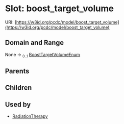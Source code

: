 
# Slot: boost_target_volume




URI: [https://w3id.org/pcdc/model/boost_target_volume](https://w3id.org/pcdc/model/boost_target_volume)


## Domain and Range

None &#8594;  <sub>0..1</sub> [BoostTargetVolumeEnum](BoostTargetVolumeEnum.md)

## Parents


## Children


## Used by

 * [RadiationTherapy](RadiationTherapy.md)
